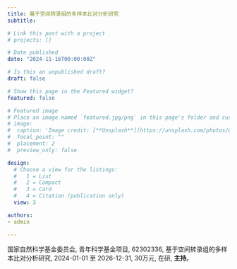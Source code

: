 ```yaml
---
title: 基于空间转录组的多样本比对分析研究
subtitle: 

# Link this post with a project
# projects: []

# Date published
date: "2024-11-16T00:00:00Z"

# Is this an unpublished draft?
draft: false

# Show this page in the Featured widget?
featured: false

# Featured image
# Place an image named `featured.jpg/png` in this page's folder and customize its options here.
# image:
#  caption: 'Image credit: [**Unsplash**](https://unsplash.com/photos/CpkOjOcXdUY)'
#  focal_point: ""
#  placement: 2
#  preview_only: false

design:
  # Choose a view for the listings:
  #   1 = List
  #   2 = Compact
  #   3 = Card
  #   4 = Citation (publication only)
  view: 3

authors:
- admin

---
```


国家自然科学基金委员会, 青年科学基金项目, 62302336, 基于空间转录组的多样本比对分析研究, 2024-01-01 至 2026-12-31, 30万元, 在研, **主持**。
